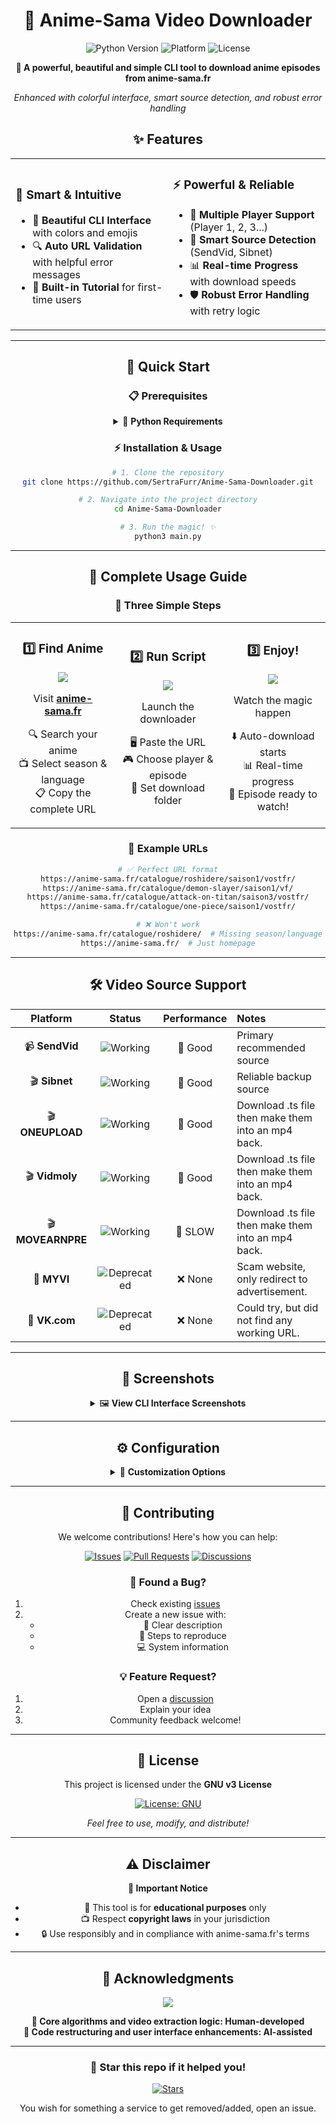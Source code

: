<div align="center">

# 🎌 Anime-Sama Video Downloader

<img src="https://img.shields.io/badge/Python-3.6+-blue.svg?style=for-the-badge&logo=python" alt="Python Version">
<img src="https://img.shields.io/badge/Platform-Windows%20%7C%20macOS%20%7C%20Linux-lightgrey.svg?style=for-the-badge" alt="Platform">
<img src="https://img.shields.io/badge/License-GNU_V3-green.svg?style=for-the-badge" alt="License">

**🚀 A powerful, beautiful and simple CLI tool to download anime episodes from anime-sama.fr**

*Enhanced with colorful interface, smart source detection, and robust error handling*


## ✨ Features

<table>
<tr>
<td width="50%">

### 🎯 **Smart & Intuitive**
- 🌈 **Beautiful CLI Interface** with colors and emojis
- 🔍 **Auto URL Validation** with helpful error messages
- 📝 **Built-in Tutorial** for first-time users

</td>
<td width="50%">

### ⚡ **Powerful & Reliable**  
- 🎪 **Multiple Player Support** (Player 1, 2, 3...)
- 🔄 **Smart Source Detection** (SendVid, Sibnet)
- 📊 **Real-time Progress** with download speeds
- 🛡️ **Robust Error Handling** with retry logic

</td>
</tr>
</table>

---

## 🚀 Quick Start

### 📋 Prerequisites

<details>
<summary>🐍 <strong>Python Requirements</strong></summary>

Make sure you have **Python 3.6+** installed:

```bash
# Check Python version
python --version

# Install required packages
pip install requests beautifulsoup4 tqdm
```

**Required Libraries:**
- `requests` - HTTP requests handling
- `beautifulsoup4` - HTML parsing
- `tqdm` - Progress bar display

</details>

### ⚡ Installation & Usage

```bash
# 1. Clone the repository
git clone https://github.com/SertraFurr/Anime-Sama-Downloader.git

# 2. Navigate into the project directory
cd Anime-Sama-Downloader

# 3. Run the magic! ✨
python3 main.py
```

---

## 📖 Complete Usage Guide

<div align="center">
<h3>🎯 Three Simple Steps</h3>
</div>

<table>
<tr>
<td width="33%" align="center">

### 1️⃣ Find Anime
<img src="https://img.shields.io/badge/Step-1-blue?style=for-the-badge">

Visit **[anime-sama.fr](https://anime-sama.fr/catalogue/)**

🔍 Search your anime  
📺 Select season & language  
📋 Copy the complete URL

</td>
<td width="33%" align="center">

### 2️⃣ Run Script  
<img src="https://img.shields.io/badge/Step-2-green?style=for-the-badge">

Launch the downloader

🖥️ Paste the URL  
🎮 Choose player & episode  
📁 Set download folder

</td>
<td width="33%" align="center">

### 3️⃣ Enjoy!
<img src="https://img.shields.io/badge/Step-3-purple?style=for-the-badge">

Watch the magic happen

⬇️ Auto-download starts  
📊 Real-time progress  
🎉 Episode ready to watch!

</td>
</tr>
</table>

### 🔗 Example URLs

```bash
# ✅ Perfect URL format
https://anime-sama.fr/catalogue/roshidere/saison1/vostfr/
https://anime-sama.fr/catalogue/demon-slayer/saison1/vf/
https://anime-sama.fr/catalogue/attack-on-titan/saison3/vostfr/
https://anime-sama.fr/catalogue/one-piece/saison1/vostfr/

# ❌ Won't work
https://anime-sama.fr/catalogue/roshidere/  # Missing season/language
https://anime-sama.fr/  # Just homepage
```

---

## 🛠️ Video Source Support

<div align="center">

| Platform | Status | Performance | Notes |
|:--------:|:------:|:-----------:|:------|
| 📹 **SendVid** | ![Working](https://img.shields.io/badge/Status-✅_Working-brightgreen) | 🔄 Good | Primary recommended source |
| 🎬 **Sibnet** | ![Working](https://img.shields.io/badge/Status-✅_Working-brightgreen) | 🔄 Good | Reliable backup source |
| 🎬 **ONEUPLOAD** | ![Working](https://img.shields.io/badge/Status-✅_Working-brightgreen) | 🔄 Good | Download .ts file then make them into an mp4 back. |
| 🎬 **Vidmoly** | ![Working](https://img.shields.io/badge/Status-✅_Working-brightgreen) | 🔄 Good | Download .ts file then make them into an mp4 back. |
| 🎬 **MOVEARNPRE** | ![Working](https://img.shields.io/badge/Status-✅_Working-brightgreen) | 🔄 SLOW | Download .ts file then make them into an mp4 back. |
| 🚫 **MYVI** | ![Deprecated](https://img.shields.io/badge/Status-❌_Deprecated-red) | ❌ None | Scam website, only redirect to advertisement. |
| 🤔 **VK.com** | ![Deprecated](https://img.shields.io/badge/Status-❌_Unsupported-red) | ❌ None | Could try, but did not find any working URL. |

</div>

---

## 📸 Screenshots

<details>
<summary>🖼️ <strong>View CLI Interface Screenshots</strong></summary>

### 🎨 Main Interface
```
╔══════════════════════════════════════════════════════════════╗
║                 ANIME-SAMA VIDEO DOWNLOADER                  ║
║                       Enhanced CLI v2.0                      ║
╚══════════════════════════════════════════════════════════════╝

📺 Download anime episodes from anime-sama.fr easily!
```

### 🎮 Player Selection
```
🎮 SELECT PLAYER
─────────────────────────────────────────────────────────────────
  1. Player 1 (12/15 working episodes)
  2. Player 2 (8/15 working episodes)  
  3. Player 3 (15/15 working episodes)

Enter player number (1-3) or type player name:
```

### 📊 Download Progress
```
⬇️ DOWNLOADING
─────────────────────────────────────────────────────────────────
📥 roshidere_episode_1.mp4: 100%|████████| 145M/145M [02:15<00:00, 1.07MB/s]
✅ Download completed successfully!
```

</details>

---

## ⚙️ Configuration

<details>
<summary>🔧 <strong>Customization Options</strong></summary>

### 📁 Default Settings
- **Download Directory**: `./videos/`
- **Video Format**: `.mp4`
- **Naming Convention**: `{anime_name}_episode_{number}.mp4`

### 🎨 Color Themes
The script uses a beautiful color scheme:
- 🔵 **Info**: Cyan messages
- ✅ **Success**: Green confirmations  
- ⚠️ **Warning**: Yellow alerts
- ❌ **Error**: Red error messages
- 💜 **Headers**: Purple titles

</details>

---

## 🤝 Contributing

<div align="center">

We welcome contributions! Here's how you can help:

[![Issues](https://img.shields.io/badge/Issues-Welcome-blue?style=for-the-badge)](https://github.com/sertrafurr/Anime-Sama-Downloader/issues)
[![Pull Requests](https://img.shields.io/badge/PRs-Welcome-green?style=for-the-badge)](https://github.com/sertrafurr/Anime-Sama-Downloader/pulls)
[![Discussions](https://img.shields.io/badge/Discussions-Join-purple?style=for-the-badge)](https://github.com/sertrafurr/Anime-Sama-Downloader/discussions)

</div>

### 🐛 Found a Bug?
1. Check existing [issues](https://github.com/sertrafurr/issues)
2. Create a new issue with:
   - 📝 Clear description
   - 🔄 Steps to reproduce
   - 💻 System information

### 💡 Feature Request?
1. Open a [discussion](https://github.com/sertrafurr/discussions)
2. Explain your idea
3. Community feedback welcome!

---

## 📄 License

<div align="center">

This project is licensed under the **GNU v3 License**

[![License: GNU](https://img.shields.io/badge/License-GNU_V3-yellow.svg?style=for-the-badge)](https://opensource.org/licenses/MIT)

*Feel free to use, modify, and distribute!*

</div>

---

## ⚠️ Disclaimer

<div align="center">
<strong>📢 Important Notice</strong>
</div>

- 🎯 This tool is for **educational purposes** only
- 📺 Respect **copyright laws** in your jurisdiction  
- 🔒 Use responsibly and in compliance with anime-sama.fr's terms

---

<div align="center">

## 🙏 Acknowledgments

<img src="https://img.shields.io/badge/Made_with-❤️-red?style=for-the-badge">

**🧠 Core algorithms and video extraction logic: Human-developed**  
**🎨 Code restructuring and user interface enhancements: AI-assisted**

---

### 🌟 Star this repo if it helped you!

[![Stars](https://img.shields.io/github/stars/sertrafurr/anime-sama-downloader?style=for-the-badge&logo=github)](https://github.com/sertrafurr/anime-sama-downloader/stargazers)

</div>

You wish for something a service to get removed/added, open an issue.
